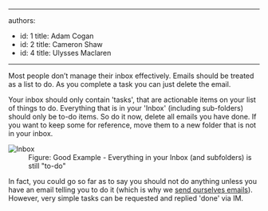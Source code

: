 

---
authors:
  - id: 1
    title: Adam Cogan
  - id: 2
    title: Cameron Shaw
  - id: 4
    title: Ulysses Maclaren
---




<span class='intro'> Most people don’t&#160;manage their inbox effectively. Emails should be treated as a list to do. As you complete a task you can just delete the email. 
<br> </span>

<p>Your inbox should only contain 'tasks', that are&#160;actionable items on your list of things to do. Everything that is in your 'Inbox' (including sub-folders) should only be to-do items. So do it now, delete all emails you have done.&#160;If you want to keep&#160;some for reference, move them to a new folder that is not in your inbox.<br></p><dl class="goodImage"><dt><img class="ms-rteCustom-ImageArea" alt="Inbox" src="/PublishingImages/Inbox.gif" data-pin-nopin="true" /></dt><dd>Figure&#58;&#160;Good Example - Everything in your Inbox (and subfolders) is still &quot;to-do&quot;</dd></dl><p>In fact, you could go so far as to say you should not do anything unless you have an email telling you to do&#160;it (which is why we&#160;<a href="/_layouts/15/FIXUPREDIRECT.ASPX?WebId=3dfc0e07-e23a-4cbb-aac2-e778b71166a2&amp;TermSetId=07da3ddf-0924-4cd2-a6d4-a4809ae20160&amp;TermId=5c16d531-007d-49ef-8acc-b26596e13e84">send ourselves emails</a>). However, very simple tasks can be requested and replied 'done' via IM.​​<br></p>


